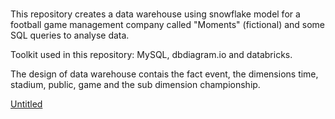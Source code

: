 # 
This repository creates a data warehouse using snowflake model for a football game management company called "Moments" (fictional) and some SQL queries to analyse data.  

Toolkit used in this repository: MySQL, dbdiagram.io and databricks.

The design of data warehouse contais the fact event, the dimensions time, stadium, public, game and the sub dimension championship.

[Untitled](https://github.com/lauranonato/Data-Warehousing/assets/56266061/44e341fd-4ae1-44a6-ac88-5a426087c734)
